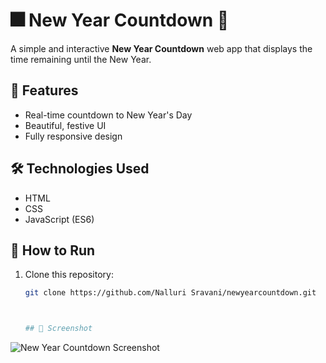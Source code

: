 # 🎆 New Year Countdown 🎉

A simple and interactive **New Year Countdown** web app that displays the time remaining until the New Year.

## 📌 Features
- Real-time countdown to New Year's Day
- Beautiful, festive UI
- Fully responsive design

## 🛠️ Technologies Used
- HTML
- CSS
- JavaScript (ES6)

## 🚀 How to Run
1. Clone this repository:
   ```bash
   git clone https://github.com/Nalluri Sravani/newyearcountdown.git



   ## 📸 Screenshot

![New Year Countdown Screenshot](screenshot.png)






